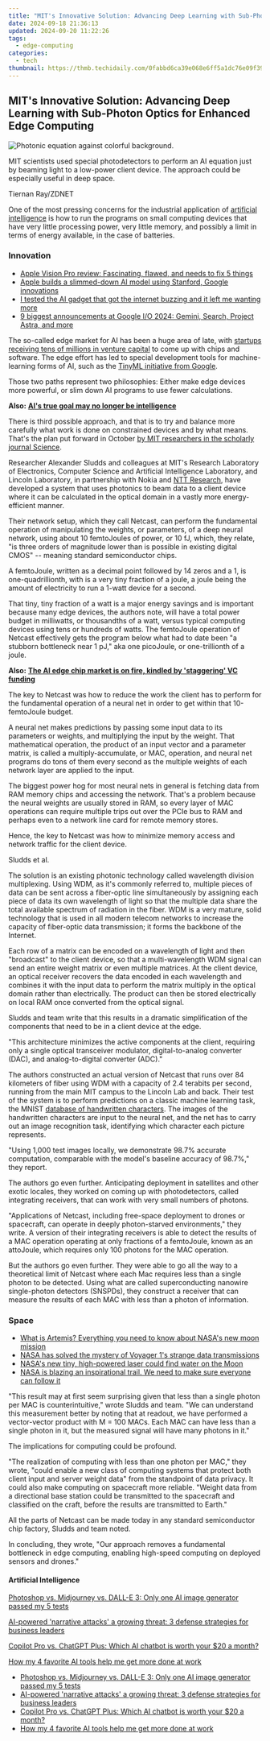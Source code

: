 ```yaml
---
title: "MIT's Innovative Solution: Advancing Deep Learning with Sub-Photon Optics for Enhanced Edge Computing"
date: 2024-09-18 21:36:13
updated: 2024-09-20 11:22:26
tags:
  - edge-computing
categories:
  - tech
thumbnail: https://thmb.techidaily.com/0fabbd6ca39e068e6ff5a1dc76e09f39c4c023b261fbe4ba782432860cba0bd7.jpg
---
```


## MIT's Innovative Solution: Advancing Deep Learning with Sub-Photon Optics for Enhanced Edge Computing

![Photonic equation against colorful background.](https://www.zdnet.com/a/img/resize/d6c457c11a76b01750b56667c46c5e64a2920514/2022/10/31/2478f28e-dfe4-4c71-92c7-fde978a3deb9/photonic-equation-landscape.jpg?auto=webp&width=1280)

MIT scientists used special photodetectors to perform an AI equation just by beaming light to a low-power client device. The approach could be especially useful in deep space. 

Tiernan Ray/ZDNET

One of the most pressing concerns for the industrial application of [artificial intelligence](https://www.zdnet.com/article/what-is-ai-heres-everything-you-need-to-know-about-artificial-intelligence/) is how to run the programs on small computing devices that have very little processing power, very little memory, and possibly a limit in terms of energy available, in the case of batteries.

### Innovation

* [Apple Vision Pro review: Fascinating, flawed, and needs to fix 5 things](https://www.zdnet.com/article/apple-vision-pro-review/)
* [Apple builds a slimmed-down AI model using Stanford, Google innovations](https://www.zdnet.com/article/apple-builds-a-slimmed-down-ai-model-using-stanford-google-innovations/)
* [I tested the AI gadget that got the internet buzzing and it left me wanting more](https://www.zdnet.com/article/i-tested-the-ai-gadget-that-got-the-internet-buzzing-and-it-left-me-wanting-more/)
* [9 biggest announcements at Google I/O 2024: Gemini, Search, Project Astra, and more](https://www.zdnet.com/article/is-openai-sweating-9-google-features-announced-for-gemini-search-android-and-more/)

The so-called edge market for AI has been a huge area of late, with [startups receiving tens of millions in venture capital](https://www.zdnet.com/article/the-ai-edge-inference-chip-market-is-raging/) to come up with chips and software. The edge effort has led to special development tools for machine-learning forms of AI, such as the [TinyML initiative from Google](https://www.zdnet.com/article/machine-learning-at-the-edge-tinyml-is-getting-big/). 

Those two paths represent two philosophies: Either make edge devices more powerful, or slim down AI programs to use fewer calculations. 

**Also:** [**AI's true goal may no longer be intelligence**](https://www.zdnet.com/article/ai-true-goal-may-no-longer-be-intelligence/)

There is third possible approach, and that is to try and balance more carefully what work is done on constrained devices and by what means. That's the plan put forward in October [by MIT researchers in the scholarly journal Science](https://www.science.org/doi/10.1126/science.abq8271). 

Researcher Alexander Sludds and colleagues at MIT's Research Laboratory of Electronics, Computer Science and Artificial Intelligence Laboratory, and Lincoln Laboratory, in partnership with Nokia and [NTT Research](https://ntt-research.com/about/), have developed a system that uses photonics to beam data to a client device where it can be calculated in the optical domain in a vastly more energy-efficient manner.

Their network setup, which they call Netcast, can perform the fundamental operation of manipulating the weights, or parameters, of a deep neural network, using about 10 femtoJoules of power, or 10 fJ, which, they relate, "is three orders of magnitude lower than is possible in existing digital CMOS" -- meaning standard semiconductor chips.

A femtoJoule, written as a decimal point followed by 14 zeros and a 1, is one-quadrillionth, with is a very tiny fraction of a joule, a joule being the amount of electricity to run a 1-watt device for a second. 

That tiny, tiny fraction of a watt is a major energy savings and is important because many edge devices, the authors note, will have a total power budget in milliwatts, or thousandths of a watt, versus typical computing devices using tens or hundreds of watts. The femtoJoule operation of Netcast effectively gets the program below what had to date been "a stubborn bottleneck near 1 pJ," aka one picoJoule, or one-trillionth of a joule.

**Also:** [**The AI edge chip market is on fire, kindled by 'staggering' VC funding**](https://www.zdnet.com/article/the-ai-edge-inference-chip-market-is-raging/)

The key to Netcast was how to reduce the work the client has to perform for the fundamental operation of a neural net in order to get within that 10-femtoJoule budget. 

A neural net makes predictions by passing some input data to its parameters or weights, and multiplying the input by the weight. That mathematical operation, the product of an input vector and a parameter matrix, is called a multiply-accumulate, or MAC, operation, and neural net programs do tons of them every second as the multiple weights of each network layer are applied to the input.

The biggest power hog for most neural nets in general is fetching data from RAM memory chips and accessing the network. That's a problem because the neural weights are usually stored in RAM, so every layer of MAC operations can require multiple trips out over the PCIe bus to RAM and perhaps even to a network line card for remote memory stores. 

Hence, the key to Netcast was how to minimize memory access and network traffic for the client device. 

Sludds et al.

The solution is an existing photonic technology called wavelength division multiplexing. Using WDM, as it's commonly referred to, multiple pieces of data can be sent across a fiber-optic line simultaneously by assigning each piece of data its own wavelength of light so that the multiple data share the total available spectrum of radiation in the fiber. WDM is a very mature, solid technology that is used in all modern telecom networks to increase the capacity of fiber-optic data transmission; it forms the backbone of the Internet. 

Each row of a matrix can be encoded on a wavelength of light and then "broadcast" to the client device, so that a multi-wavelength WDM signal can send an entire weight matrix or even multiple matrices. At the client device, an optical receiver recovers the data encoded in each wavelength and combines it with the input data to perform the matrix multiply in the optical domain rather than electrically. The product can then be stored electrically on local RAM once converted from the optical signal.

Sludds and team write that this results in a dramatic simplification of the components that need to be in a client device at the edge. 

"This architecture minimizes the active components at the client, requiring only a single optical transceiver modulator, digital-to-analog converter (DAC), and analog-to-digital converter (ADC)."

The authors constructed an actual version of Netcast that runs over 84 kilometers of fiber using WDM with a capacity of 2.4 terabits per second, running from the main MIT campus to the Lincoln Lab and back. Their test of the system is to perform predictions on a classic machine learning task, the MNIST [database of handwritten characters](https://en.wikipedia.org/wiki/MNIST%5Fdatabase). The images of the handwritten characters are input to the neural net, and the net has to carry out an image recognition task, identifying which character each picture represents.

"Using 1,000 test images locally, we demonstrate 98.7% accurate computation, comparable with the model's baseline accuracy of 98.7%," they report.

The authors go even further. Anticipating deployment in satellites and other exotic locales, they worked on coming up with photodetectors, called integrating receivers, that can work with very small numbers of photons. 

"Applications of Netcast, including free-space deployment to drones or spacecraft, can operate in deeply photon-starved environments," they write. A version of their integrating receivers is able to detect the results of a MAC operation operating at only fractions of a femtoJoule, known as an attoJoule, which requires only 100 photons for the MAC operation. 

But the authors go even further. They were able to go all the way to a theoretical limit of Netcast where each Mac requires less than a single photon to be detected. Using what are called superconducting nanowire single-photon detectors (SNSPDs), they construct a receiver that can measure the results of each MAC with less than a photon of information. 

### Space

* [What is Artemis? Everything you need to know about NASA's new moon mission](https://www.zdnet.com/article/what-is-artemis-everything-you-need-to-know-about-nasas-moon-mission/)
* [NASA has solved the mystery of Voyager 1's strange data transmissions](https://www.zdnet.com/article/nasa-has-solved-the-mystery-of-voyager-1s-strange-data-transmissions/)
* [NASA's new tiny, high-powered laser could find water on the Moon](https://www.zdnet.com/article/nasa-develops-a-tiny-high-powered-laser-to-find-water-on-the-moon/)
* [NASA is blazing an inspirational trail. We need to make sure everyone can follow it](https://www.zdnet.com/article/nasa-is-blazing-an-inspirational-trail-we-need-to-make-sure-everyone-can-follow-it/)

"This result may at first seem surprising given that less than a single photon per MAC is counterintuitive," wrote Sludds and team. "We can understand this measurement better by noting that at readout, we have performed a vector-vector product with M = 100 MACs. Each MAC can have less than a single photon in it, but the measured signal will have many photons in it."

The implications for computing could be profound. 

"The realization of computing with less than one photon per MAC," they wrote, "could enable a new class of computing systems that protect both client input and server weight data" from the standpoint of data privacy. It could also make computing on spacecraft more reliable. "Weight data from a directional base station could be transmitted to the spacecraft and classified on the craft, before the results are transmitted to Earth."

All the parts of Netcast can be made today in any standard semiconductor chip factory, Sludds and team noted.

In concluding, they wrote, "Our approach removes a fundamental bottleneck in edge computing, enabling high-speed computing on deployed sensors and drones."

#### Artificial Intelligence

[Photoshop vs. Midjourney vs. DALL-E 3: Only one AI image generator passed my 5 tests](https://www.zdnet.com/article/is-photoshops-new-text-to-image-as-good-as-midjourney-and-dall-e-we-test-it-and-see/ "Photoshop vs. Midjourney vs. DALL-E 3: Only one AI image generator passed my 5 tests")

[AI-powered 'narrative attacks' a growing threat: 3 defense strategies for business leaders](https://www.zdnet.com/article/ai-powered-narrative-attacks-a-growing-threat-3-defense-strategies-for-business-leaders/ "AI-powered 'narrative attacks' a growing threat: 3 defense strategies for business leaders")

[Copilot Pro vs. ChatGPT Plus: Which AI chatbot is worth your $20 a month?](https://www.zdnet.com/article/copilot-pro-vs-chatgpt-plus-which-is-ai-chatbot-is-worth-your-20-a-month/ "Copilot Pro vs. ChatGPT Plus: Which AI chatbot is worth your $20 a month?")

[How my 4 favorite AI tools help me get more done at work](https://www.zdnet.com/article/how-my-4-favorite-ai-tools-help-me-get-more-done-at-work/ "How my 4 favorite AI tools help me get more done at work")

* [Photoshop vs. Midjourney vs. DALL-E 3: Only one AI image generator passed my 5 tests](https://www.zdnet.com/article/is-photoshops-new-text-to-image-as-good-as-midjourney-and-dall-e-we-test-it-and-see/ "Photoshop vs. Midjourney vs. DALL-E 3: Only one AI image generator passed my 5 tests")
* [AI-powered 'narrative attacks' a growing threat: 3 defense strategies for business leaders](https://www.zdnet.com/article/ai-powered-narrative-attacks-a-growing-threat-3-defense-strategies-for-business-leaders/ "AI-powered 'narrative attacks' a growing threat: 3 defense strategies for business leaders")
* [Copilot Pro vs. ChatGPT Plus: Which AI chatbot is worth your $20 a month?](https://www.zdnet.com/article/copilot-pro-vs-chatgpt-plus-which-is-ai-chatbot-is-worth-your-20-a-month/ "Copilot Pro vs. ChatGPT Plus: Which AI chatbot is worth your $20 a month?")
* [How my 4 favorite AI tools help me get more done at work](https://www.zdnet.com/article/how-my-4-favorite-ai-tools-help-me-get-more-done-at-work/ "How my 4 favorite AI tools help me get more done at work")

<ins class="adsbygoogle"
     style="display:block"
     data-ad-format="autorelaxed"
     data-ad-client="ca-pub-7571918770474297"
     data-ad-slot="1223367746"></ins>



<ins class="adsbygoogle"
     style="display:block"
     data-ad-client="ca-pub-7571918770474297"
     data-ad-slot="8358498916"
     data-ad-format="auto"
     data-full-width-responsive="true"></ins>
